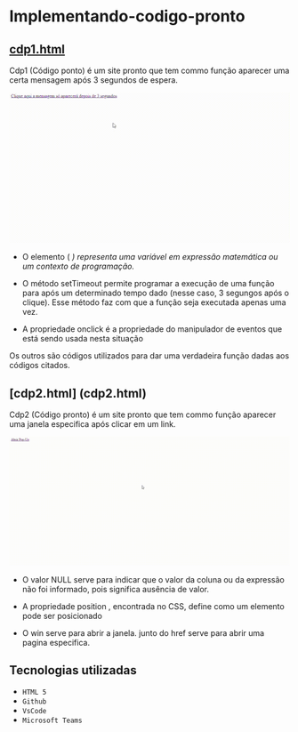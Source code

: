 # Implementando-codigo-pronto

## [cdp1.html](/cdp1.html)
Cdp1 (Código ponto) é um site pronto que tem commo função aparecer uma certa mensagem após 3 segundos de espera. 

![Site](vdi/vid.gif)

- O elemento ( <var> ) representa uma variável em expressão matemática ou um contexto de programação.

- O método setTimeout permite programar a execução de uma função para após um determinado tempo dado (nesse caso, 3 segungos após o clique). Esse método faz com que a função seja executada apenas uma vez.

- A propriedade onclick é a propriedade do manipulador de eventos que está sendo usada nesta situação

Os outros são códigos utilizados para dar uma verdadeira função dadas aos códigos citados.

## [cdp2.html] (cdp2.html) 
Cdp2 (Código pronto) é um site pronto que tem commo função aparecer uma janela especifica após clicar em um link.

![Site](vdi/Meaw.gif)

- O valor NULL serve para indicar que o valor da coluna ou da expressão não foi informado, pois significa ausência de valor.

- A propriedade position , encontrada no CSS, define como um elemento pode ser posicionado

- O win serve para abrir a janela. junto do href serve para abrir uma pagina especifica.

## Tecnologias utilizadas 

* ``HTML 5``
* ``Github``
* ``VsCode``
* ``Microsoft Teams``
